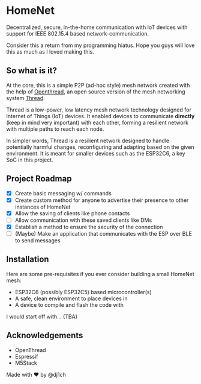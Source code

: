 # HomeNet

Decentralized, secure, in-the-home communication with IoT devices with support for IEEE 802.15.4 based network-communication.

Consider this a return from my programming hiatus. Hope you guys will love this as much as I loved making this.

## So what is it?

At the core, this is a simple P2P (ad-hoc style) mesh network created with the help of [Openthread](https://openthread.io/), an open source version of the mesh networking system [Thread](threadgroup.org).

Thread is a low-power, low latency mesh network technology designed for Internet of Things (IoT) devices. It enabled devices to communicate **directly** (keep in mind very important) with each other, forming a resilient network with multiple paths to reach each node.

In simpler words, Thread is a resilient network designed to handle potentially harmful changes, reconfiguring and adapting based on the given environment. It is meant for smaller devices such as the ESP32C6, a key SoC in this project.

## Project Roadmap

* [x] Create basic messaging w/ commands
* [x] Create custom method for anyone to advertise their presence to other instances of HomeNet
* [x] Allow the saving of clients like phone contacts
* [ ] Allow communication with these saved clients like DMs
* [x] Establish a method to ensure the security of the connection
* [ ] (Maybe) Make an application that communicates with the ESP over BLE to send messages

## Installation

Here are some pre-requisites if you ever consider building a small HomeNet mesh:

* ESP32C6 (possibly ESP32C5) based microcontroller(s)
* A safe, clean environment to place devices in
* A device to compile and flash the code with

I would start off with... (TBA)

## Acknowledgements

* OpenThread
* Espressif
* M5Stack

Made with :heart: by @dj1ch
